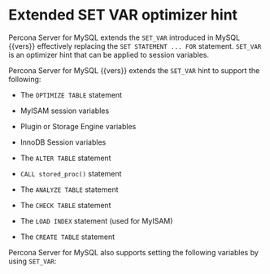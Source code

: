 # Extended SET VAR optimizer hint

Percona Server for MySQL extends the `SET_VAR` introduced in MySQL {{vers}}
effectively replacing the `SET STATEMENT ... FOR` statement. `SET_VAR` is an
optimizer hint that can be applied to session variables.

Percona Server for MySQL {{vers}} extends the `SET_VAR` hint to support the
following:


* The `OPTIMIZE TABLE` statement


* MyISAM session variables


* Plugin or Storage Engine variables


* InnoDB Session variables


* The `ALTER TABLE` statement


* `CALL stored_proc()` statement


* The `ANALYZE TABLE` statement


* The `CHECK TABLE` statement


* The `LOAD INDEX` statement (used for MyISAM)


* The `CREATE TABLE` statement

Percona Server for MySQL also supports setting the following variables by using `SET_VAR`:
